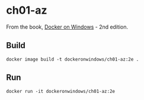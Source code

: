 # ch01-az

From the book, [Docker on Windows]() - 2nd edition.

## Build

```
docker image build -t dockeronwindows/ch01-az:2e .
```

## Run

```
docker run -it dockeronwindows/ch01-az:2e
```